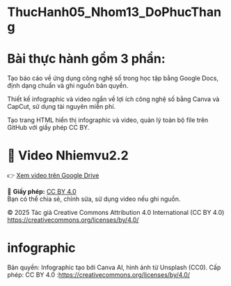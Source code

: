 # ThucHanh05_Nhom13_DoPhucThang
# Bài thực hành gồm 3 phần:

Tạo báo cáo về ứng dụng công nghệ số trong học tập bằng Google Docs, định dạng chuẩn và ghi nguồn bản quyền.

Thiết kế infographic và video ngắn về lợi ích công nghệ số bằng Canva và CapCut, sử dụng tài nguyên miễn phí.

Tạo trang HTML hiển thị infographic và video, quản lý toàn bộ file trên GitHub với giấy phép CC BY.
# 🎥 Video Nhiemvu2.2

👉 [Xem video trên Google Drive](https://drive.google.com/file/d/1g3QRDufJ1lx_dDnAoP9oqvYeP0FbyQT9/view?usp=drive_link)

📄 **Giấy phép:** [CC BY 4.0](https://creativecommons.org/licenses/by/4.0/)  
Bạn có thể chia sẻ, chỉnh sửa, sử dụng video nếu ghi nguồn.

© 2025 Tác giả
Creative Commons Attribution 4.0 International (CC BY 4.0)
https://creativecommons.org/licenses/by/4.0/
# infographic
Bản quyền: Infographic tạo bởi Canva AI, hình ảnh từ Unsplash (CC0).
 Cấp phép: CC BY 4.0 :https://creativecommons.org/licenses/by/4.0/
